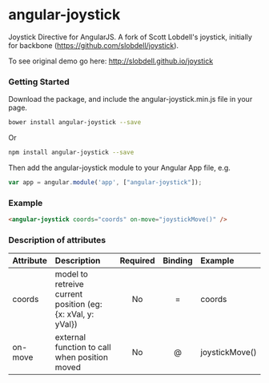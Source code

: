 # angular-joystick
Joystick Directive for AngularJS. A fork of Scott Lobdell's joystick, initially for backbone (https://github.com/slobdell/joystick).

To see original demo go here: http://slobdell.github.io/joystick

### Getting Started
Download the package, and include the angular-joystick.min.js file in your page.

```bash
bower install angular-joystick --save
```

Or

```bash
npm install angular-joystick --save
```

Then add the angular-joystick module to your Angular App file, e.g.

```js
var app = angular.module('app', ["angular-joystick"]);
```

### Example
```html
<angular-joystick coords="coords" on-move="joystickMove()" />
```

### Description of attributes
| Attribute | Description | Required | Binding | Example  |
| :------------- |:-------------| :-----:| :-----:| :-----|
| coords | model to retreive current position (eg: {x: xVal, y: yVal}) | No | = | coords |
| on-move | external function to call when position moved | No | @ | joystickMove() |
